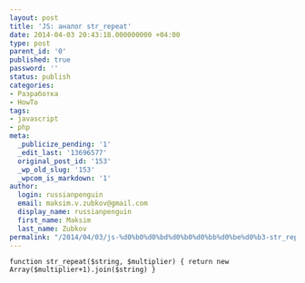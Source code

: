 ```yaml
---
layout: post
title: 'JS: аналог str_repeat'
date: 2014-04-03 20:43:18.000000000 +04:00
type: post
parent_id: '0'
published: true
password: ''
status: publish
categories:
- Разработка
- HowTo
tags:
- javascript
- php
meta:
  _publicize_pending: '1'
  _edit_last: '13696577'
  original_post_id: '153'
  _wp_old_slug: '153'
  _wpcom_is_markdown: '1'
author:
  login: russianpenguin
  email: maksim.v.zubkov@gmail.com
  display_name: russianpenguin
  first_name: Maksim
  last_name: Zubkov
permalink: "/2014/04/03/js-%d0%b0%d0%bd%d0%b0%d0%bb%d0%be%d0%b3-str_repeat/"
---
```

```javascript; gutter: true; first-line: 1; highlight: []
function str_repeat($string, $multiplier) { return new Array($multiplier+1).join($string) }
```
